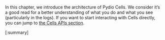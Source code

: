 
In this chapter, we introduce the architecture of Pydio Cells. We consider it’s a good read for a better understanding of what you do and what you see (particularly in the logs). If you want to start interacting with Cells directly, you can jump to [the Cells APIs section](https://pydio.com/en/docs/developer-guide/cells-api).

[:summary]